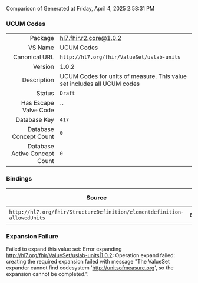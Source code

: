 Comparison of 
Generated at Friday, April 4, 2025 2:58:31 PM

### UCUM Codes

|      |     |
| ---: | --- |
| Package | hl7.fhir.r2.core@1.0.2 |
| VS Name | UCUM Codes |
| Canonical URL | `http://hl7.org/fhir/ValueSet/uslab-units` |
| Version | 1.0.2 |
| Description | UCUM Codes for units of measure. This value set includes all UCUM codes |
| Status | `Draft` |
| Has Escape Valve Code | `` |
| Database Key | `417` |
| Database Concept Count | `0` |
| Database Active Concept Count | `0` |
### Bindings

| Source | Element | Binding | Strength | Element Short |
| ------ | ------- | ------- | -------- | ------------- |
| `http://hl7.org/fhir/StructureDefinition/elementdefinition-allowedUnits` | `Extension.value[x]` | `http://hl7.org/fhir/ValueSet/uslab-units` | `Required` | Value of extension |

### Expansion Failure

Failed to expand this value set: Error expanding http://hl7.org/fhir/ValueSet/uslab-units|1.0.2: Operation expand failed: creating the required expansion failed with message "The ValueSet expander cannot find codesystem 'http://unitsofmeasure.org', so the expansion cannot be completed.".
